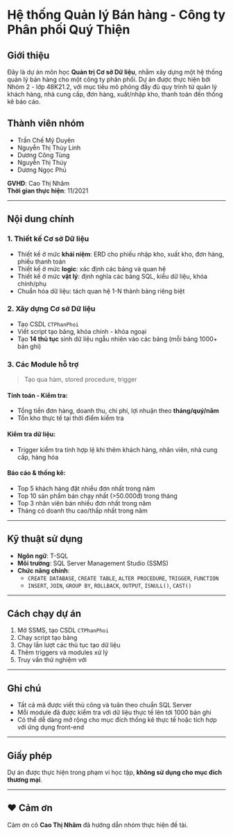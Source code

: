 # Hệ thống Quản lý Bán hàng - Công ty Phân phối Quý Thiện

## Giới thiệu

Đây là dự án môn học **Quản trị Cơ sở Dữ liệu**, nhằm xây dựng một hệ thống quản lý bán hàng cho một công ty phân phối. Dự án được thực hiện bởi Nhóm 2 - lớp 48K21.2, với mục tiêu mô phỏng đầy đủ quy trình từ quản lý khách hàng, nhà cung cấp, đơn hàng, xuất/nhập kho, thanh toán đến thống kê báo cáo.

## Thành viên nhóm

- Trần Chế Mỹ Duyên  
- Nguyễn Thị Thùy Linh  
- Dương Công Tùng  
- Nguyễn Thị Thúy  
- Dương Ngọc Phú

**GVHD**: Cao Thị Nhâm  
**Thời gian thực hiện**: 11/2021

---

## Nội dung chính

### 1. Thiết kế Cơ sở Dữ liệu

- Thiết kế ở mức **khái niệm**: ERD cho phiếu nhập kho, xuất kho, đơn hàng, phiếu thanh toán
- Thiết kế ở mức **logic**: xác định các bảng và quan hệ
- Thiết kế ở mức **vật lý**: định nghĩa các bảng SQL, kiểu dữ liệu, khóa chính/phụ
- Chuẩn hóa dữ liệu: tách quan hệ 1-N thành bảng riêng biệt

### 2. Xây dựng Cơ sở Dữ liệu

- Tạo CSDL `CTPhanPhoi`
- Viết script tạo bảng, khóa chính - khóa ngoại
- Tạo **14 thủ tục** sinh dữ liệu ngẫu nhiên vào các bảng (mỗi bảng 1000+ bản ghi)

### 3. Các Module hỗ trợ

> Tạo qua hàm, stored procedure, trigger

#### Tính toán - Kiểm tra:
- Tổng tiền đơn hàng, doanh thu, chi phí, lợi nhuận theo **tháng/quý/năm**
- Tồn kho thực tế tại thời điểm kiểm tra

#### Kiểm tra dữ liệu:
- Trigger kiểm tra tính hợp lệ khi thêm khách hàng, nhân viên, nhà cung cấp, hàng hóa

#### Báo cáo & thống kê:
- Top 5 khách hàng đặt nhiều đơn nhất trong năm
- Top 10 sản phẩm bán chạy nhất (>50.000đ) trong tháng
- Top 3 nhân viên bán nhiều đơn nhất trong năm
- Tháng có doanh thu cao/thấp nhất trong năm

---

## Kỹ thuật sử dụng

- **Ngôn ngữ**: T-SQL
- **Môi trường**: SQL Server Management Studio (SSMS)
- **Chức năng chính**:
  - `CREATE DATABASE`, `CREATE TABLE`, `ALTER PROCEDURE`, `TRIGGER`, `FUNCTION`
  - `INSERT`, `JOIN`, `GROUP BY`, `ROLLBACK`, `OUTPUT`, `ISNULL()`, `CAST()`

---

## Cách chạy dự án

1. Mở SSMS, tạo CSDL `CTPhanPhoi`
2. Chạy script tạo bảng
3. Chạy lần lượt các thủ tục tạo dữ liệu
4. Thêm triggers và modules xử lý 
5. Truy vấn thử nghiệm với

---

## Ghi chú

- Tất cả mã được viết thủ công và tuân theo chuẩn SQL Server
- Mỗi module đã được kiểm tra với dữ liệu thực tế lên tới 1000 bản ghi
- Có thể dễ dàng mở rộng cho mục đích thống kê thực tế hoặc tích hợp với ứng dụng front-end

---

## Giấy phép

Dự án được thực hiện trong phạm vi học tập, **không sử dụng cho mục đích thương mại**.

---

## ❤️ Cảm ơn

Cảm ơn cô **Cao Thị Nhâm** đã hướng dẫn nhóm thực hiện đề tài.
